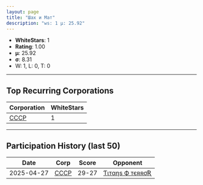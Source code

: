 ```yaml
---
layout: page
title: "Шах и Мат"
description: "ws: 1 μ: 25.92"
---
```

- **WhiteStars**: 1
- **Rating**: 1.00
- **μ**: 25.92  
- **σ**: 8.31
- W: 1, L: 0, T: 0

---

## Top Recurring Corporations

| Corporation | WhiteStars |
| --- | --- |
| [СССР](https://ws.tsl.rocks/corp/9291f24e53a2d2d23f3f2fa934a9db2247ebfc94e3a48666dbdf0e2d160c4cfd/) | 1 |

---

## Participation History (last 50)

| Date | Corp | Score | Opponent |
| --- | --- | --- | --- |
| 2025-04-27 | [СССР](https://ws.tsl.rocks/corp/9291f24e53a2d2d23f3f2fa934a9db2247ebfc94e3a48666dbdf0e2d160c4cfd/) | 29-27 | [Ƭιтαηѕ Ф тєʀʀσƦ](https://ws.tsl.rocks/corp/61696db57416971a365d3034c85eb5815c9ff04c0fbe5fa4be99689883df54af/) |